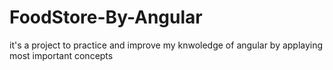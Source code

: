# FoodStore-By-Angular
it's a project to practice and improve my knwoledge of angular by applaying most important concepts
